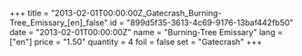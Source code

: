 +++
title = "2013-02-01T00:00:00Z_Gatecrash_Burning-Tree_Emissary_[en]_false"
id = "899d5f35-3613-4c69-9176-13baf442fb50"
date = "2013-02-01T00:00:00Z"
name = "Burning-Tree Emissary"
lang = ["en"]
price = "1.50"
quantity = 4
foil = false
set = "Gatecrash"
+++
